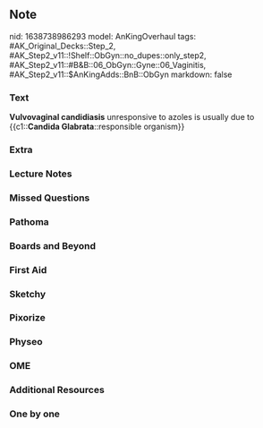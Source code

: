 ## Note
nid: 1638738986293
model: AnKingOverhaul
tags: #AK_Original_Decks::Step_2, #AK_Step2_v11::!Shelf::ObGyn::no_dupes::only_step2, #AK_Step2_v11::#B&B::06_ObGyn::Gyne::06_Vaginitis, #AK_Step2_v11::$AnKingAdds::BnB::ObGyn
markdown: false

### Text
<b>Vulvovaginal candidiasis</b> unresponsive to azoles is usually
due to {{c1::<b>Candida Glabrata</b>::responsible organism}}

### Extra


### Lecture Notes


### Missed Questions


### Pathoma


### Boards and Beyond


### First Aid


### Sketchy


### Pixorize


### Physeo


### OME


### Additional Resources


### One by one

